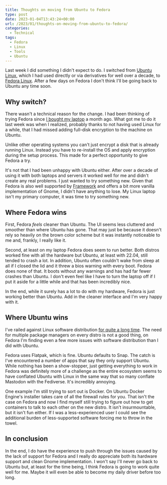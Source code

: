 ```yaml
---
title: Thoughts on moving from Ubuntu to Fedora
type: post
date: 2023-01-04T13:43:24+00:00
url: /2023/01/thoughts-on-moving-from-ubuntu-to-fedora/
categories:
  - Technical
tags:
  - Fedora
  - Linux
  - Tools
  - Ubuntu
---
```


Last week I did something I didn't expect to do. I switched from [Ubuntu Linux][1], which I had used directly or via derivatives for well over a decade, to [Fedora Linux][2]. After a few days on Fedora I don't think I'll be going back to Ubuntu any time soon.

## Why switch?

There wasn't a technical reason for the change. I had been thinking of trying Fedora since [I bought my laptop][3] a month ago. What got me to do it last week was when I realized, probably thanks to not having used Linux for a while, that I had missed adding full-disk encryption to the machine on Ubuntu.

Unlike other operating systems you can't just encrypt a disk that is already running Linux. Instead you have to re-install the OS and apply encryption during the setup process. This made for a perfect opportunity to give Fedora a try.

It's not that I had been unhappy with Ubuntu either. After over a decade of using it with both laptops and servers it worked well for me and didn't create any real problems. I just wanted to try something new. Given that Fedora is also well supported by [Framework][4] and offers a bit more vanilla implementation of Gnome, I didn't have anything to lose. My Linux laptop isn't my primary computer, it was time to try something new.

## Where Fedora wins

First, Fedora _feels_ cleaner than Ubuntu. The UI seems less cluttered and smoother than where Ubuntu has gone. That may just be because it doesn't rely so heavily on the brown color scheme but it was instantly noticeable to me and, frankly, I really like it.

Second, at least on my laptop Fedora does seem to run better. Both distros worked fine with all the hardware but Ubuntu, at least with 22.04, still tended to crash a lot. In addition, Ubuntu often couldn't wake from sleep at all if I closed the lid and it threw a bios warning with every boot. Fedora does none of that. It boots without any warnings and has had far fewer crashes than Ubuntu. I don't even feel like I have to turn the laptop off if I put it aside for a little while and that has been incredibly nice.

In the end, while it surely has a lot to do with my hardware, Fedora is just working better than Ubuntu. Add in the cleaner interface and I'm very happy with it.

## Where Ubuntu wins

I've railed against Linux software distribution [for quite a long time][5]. The need for multiple package managers on every distro is not a good thing, on Fedora I'm finding even a few more issues with software distribution than I did with Ubuntu.

Fedora uses Flatpak, which is fine. Ubuntu defaults to Snap. The catch is I've encountered a number of apps that say they only support Ubuntu. While nothing has been a show-stopper, just getting everything to work in Fedora was definitely more of a challenge as the entire ecosystem seems to have conflated Ubuntu with Linux in the same way that so many conflate Mastodon with the Fediverse. It's incredibly annoying.

One example I'm still trying to sort out is Docker. On Ubuntu Docker Engine's installer takes care of all the firewall rules for you. That isn't the case on Fedora and now I find myself still trying to figure out how to get containers to talk to each other on the new distro. It isn't insurmountable, but it isn't fun either. If I was a less-experienced user I could see the additional burden of less-supported software forcing me to throw in the towel.

## In conclusion

In the end, I do have the experience to push through the issues caused by the lack of support for Fedora and I really do appreciate both its hardware support and clean Gnome implementation. I won't say I'll never go back to Ubuntu but, at least for the time being, I think Fedora is going to work quite well for me. Maybe it will even be able to become my daily driver before too long.

 [1]: https://ubuntu.com/
 [2]: https://getfedora.org/
 [3]: /2022/12/hello-again-linux-i-missed-you/
 [4]: https://frame.work/
 [5]: /2020/04/why-i-cant-recommend-linux-to-others/